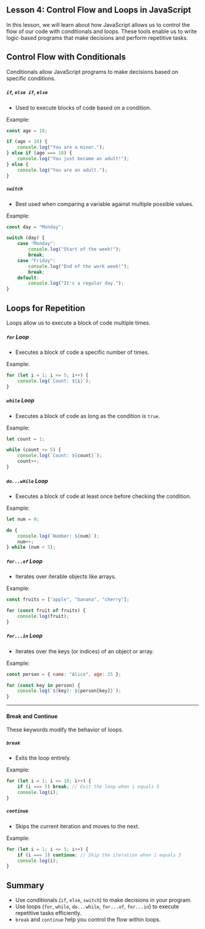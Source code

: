 ## Lesson 4: Control Flow and Loops in JavaScript

In this lesson, we will learn about how JavaScript allows us to control the flow of our code with conditionals and loops. These tools enable us to write logic-based programs that make decisions and perform repetitive tasks.

## **Control Flow with Conditionals**

Conditionals allow JavaScript programs to make decisions based on specific conditions.

##### **`if`, `else if`, `else`**
- Used to execute blocks of code based on a condition.

Example:
```javascript
const age = 18;

if (age < 18) {
    console.log("You are a minor.");
} else if (age === 18) {
    console.log("You just became an adult!");
} else {
    console.log("You are an adult.");
}
```

##### **`switch`**
- Best used when comparing a variable against multiple possible values.

Example:
```javascript
const day = "Monday";

switch (day) {
    case "Monday":
        console.log("Start of the week!");
        break;
    case "Friday":
        console.log("End of the work week!");
        break;
    default:
        console.log("It's a regular day.");
}
```

## **Loops for Repetition**

Loops allow us to execute a block of code multiple times.

##### **`for` Loop**
- Executes a block of code a specific number of times.

Example:
```javascript
for (let i = 1; i <= 5; i++) {
    console.log(`Count: ${i}`);
}
```

##### **`while` Loop**
- Executes a block of code as long as the condition is `true`.

Example:
```javascript
let count = 1;

while (count <= 5) {
    console.log(`Count: ${count}`);
    count++;
}
```

##### **`do...while` Loop**
- Executes a block of code at least once before checking the condition.

Example:
```javascript
let num = 0;

do {
    console.log(`Number: ${num}`);
    num++;
} while (num < 5);
```

##### **`for...of` Loop**
- Iterates over iterable objects like arrays.

Example:
```javascript
const fruits = ["apple", "banana", "cherry"];

for (const fruit of fruits) {
    console.log(fruit);
}
```

##### **`for...in` Loop**
- Iterates over the keys (or indices) of an object or array.

Example:
```javascript
const person = { name: "Alice", age: 25 };

for (const key in person) {
    console.log(`${key}: ${person[key]}`);
}
```

---

#### **Break and Continue**

These keywords modify the behavior of loops.

##### **`break`**
- Exits the loop entirely.

Example:
```javascript
for (let i = 1; i <= 10; i++) {
    if (i === 5) break; // Exit the loop when i equals 5
    console.log(i);
}
```

##### **`continue`**
- Skips the current iteration and moves to the next.

Example:
```javascript
for (let i = 1; i <= 5; i++) {
    if (i === 3) continue; // Skip the iteration when i equals 3
    console.log(i);
}
```

## Summary

- Use conditionals (`if`, `else`, `switch`) to make decisions in your program.
- Use loops (`for`, `while`, `do...while`, `for...of`, `for...in`) to execute repetitive tasks efficiently.
- `break` and `continue` help you control the flow within loops.

